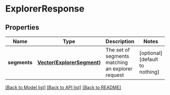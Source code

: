 # ExplorerResponse


## Properties
Name | Type | Description | Notes
------------ | ------------- | ------------- | -------------
**segments** | [**Vector{ExplorerSegment}**](ExplorerSegment.md) | The set of segments matching an explorer request | [optional] [default to nothing]


[[Back to Model list]](../../README.md#models) [[Back to API list]](../../README.md#api-endpoints) [[Back to README]](../../README.md)


